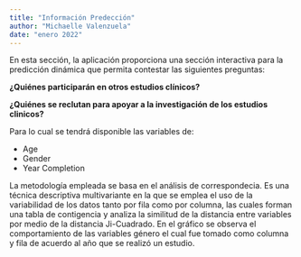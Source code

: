 ```yaml
---
title: "Información Predección"
author: "Michaelle Valenzuela"
date: "enero 2022"
---
```


En esta sección, la aplicación proporciona una sección interactiva para la predicción dinámica que permita contestar las siguientes preguntas:

**¿Quiénes participarán en otros estudios clínicos?**

**¿Quiénes se reclutan para apoyar a la investigación de los estudios clinicos?**

Para lo cual se tendrá disponible las variables de:

* Age
* Gender
* Year Completion

La metodología empleada se basa en el análisis de correspondecia. Es una técnica descriptiva multivariante en la que se emplea el uso de la variabilidad de los datos tanto por fila como por columna, las cuales forman una tabla de contigencia y analiza la similitud de la distancia entre variables por medio de la distancia Ji-Cuadrado. En el gráfico se observa el comportamiento de las variables género el cual fue tomado como columna y fila de acuerdo al año que se realizó un estudio.
